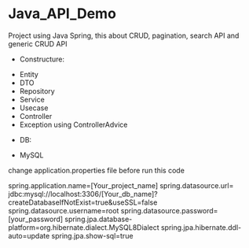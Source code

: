 # Java_API_Demo
Project using Java Spring, this about CRUD, pagination, search API and generic CRUD API

* Constructure:
- Entity
- DTO
- Repository
- Service
- Usecase
- Controller
- Exception using ControllerAdvice

* DB:
- MySQL 

change application.properties file before run this code

  spring.application.name=[Your_project_name]
  spring.datasource.url= jdbc:mysql://localhost:3306/[Your_db_name]?createDatabaseIfNotExist=true&useSSL=false
  spring.datasource.username=root
  spring.datasource.password=[your_password]
  spring.jpa.database-platform=org.hibernate.dialect.MySQL8Dialect
  spring.jpa.hibernate.ddl-auto=update
  spring.jpa.show-sql=true
